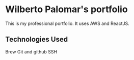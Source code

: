 # Wilberto Palomar's portfolio
This is my professional portfolio.  It uses AWS and ReactJS.

## Technologies Used

Brew
Git and github
SSH
